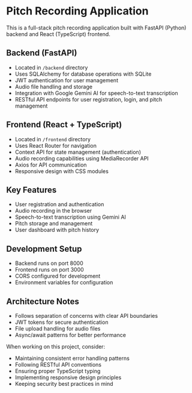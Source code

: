<!-- Use this file to provide workspace-specific custom instructions to Copilot. For more details, visit https://code.visualstudio.com/docs/copilot/copilot-customization#_use-a-githubcopilotinstructionsmd-file -->

# Pitch Recording Application

This is a full-stack pitch recording application built with FastAPI (Python) backend and React (TypeScript) frontend.

## Backend (FastAPI)
- Located in `/backend` directory
- Uses SQLAlchemy for database operations with SQLite
- JWT authentication for user management
- Audio file handling and storage
- Integration with Google Gemini AI for speech-to-text transcription
- RESTful API endpoints for user registration, login, and pitch management

## Frontend (React + TypeScript)
- Located in `/frontend` directory
- Uses React Router for navigation
- Context API for state management (authentication)
- Audio recording capabilities using MediaRecorder API
- Axios for API communication
- Responsive design with CSS modules

## Key Features
- User registration and authentication
- Audio recording in the browser
- Speech-to-text transcription using Gemini AI
- Pitch storage and management
- User dashboard with pitch history

## Development Setup
- Backend runs on port 8000
- Frontend runs on port 3000
- CORS configured for development
- Environment variables for configuration

## Architecture Notes
- Follows separation of concerns with clear API boundaries
- JWT tokens for secure authentication
- File upload handling for audio files
- Async/await patterns for better performance

When working on this project, consider:
- Maintaining consistent error handling patterns
- Following RESTful API conventions
- Ensuring proper TypeScript typing
- Implementing responsive design principles
- Keeping security best practices in mind

